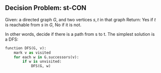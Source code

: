 

## Decision Problem: st-CON
Given: a directed graph $G$, and two vertices $s, t$ in that graph
Return: Yes if $t$ is reachable from $s$ in $G$, No if it is not.

In other words, decide if there is a path from s to t.
The simplest solution is a DFS:
```python
function DFS(G, v):
	mark v as visited
	for each w in G.successors(v):
		if w is unvisited:
			DFS(G, w)
```
